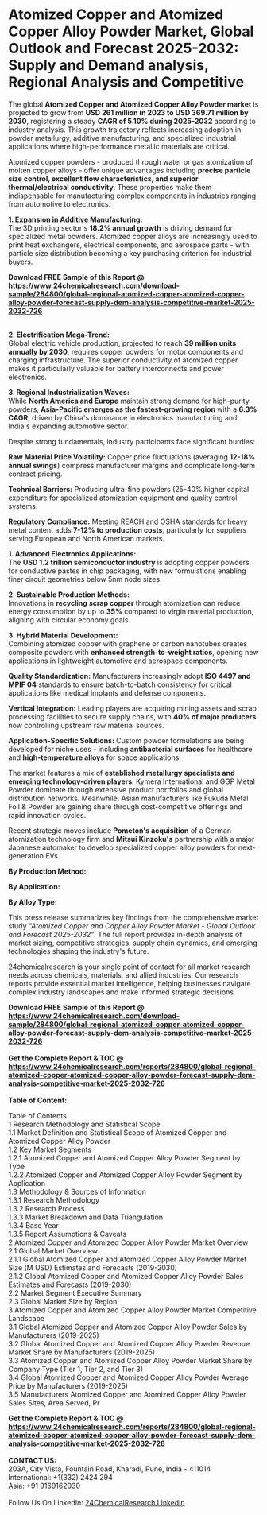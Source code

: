 <h1>Atomized Copper and Atomized Copper Alloy Powder Market, Global Outlook and Forecast 2025-2032: Supply and Demand analysis, Regional Analysis and Competitive</h1><p>The global <strong>Atomized Copper and Atomized Copper Alloy Powder market</strong> is projected to grow from <strong>USD 261 million in 2023 to USD 369.71 million by 2030</strong>, registering a steady <strong>CAGR of 5.10% during 2025-2032</strong> according to industry analysis. This growth trajectory reflects increasing adoption in powder metallurgy, additive manufacturing, and specialized industrial applications where high-performance metallic materials are critical.</p><p>Atomized copper powders - produced through water or gas atomization of molten copper alloys - offer unique advantages including <strong>precise particle size control, excellent flow characteristics, and superior thermal/electrical conductivity</strong>. These properties make them indispensable for manufacturing complex components in industries ranging from automotive to electronics.</p><p><strong>1. Expansion in Additive Manufacturing:</strong><br>
The 3D printing sector's <strong>18.2% annual growth</strong> is driving demand for specialized metal powders. Atomized copper alloys are increasingly used to print heat exchangers, electrical components, and aerospace parts - with particle size distribution becoming a key purchasing criterion for industrial buyers.</p><div><b>Download FREE Sample of this Report @ 
            <a href="https://www.24chemicalresearch.com/download-sample/284800/global-regional-atomized-copper-atomized-copper-alloy-powder-forecast-supply-dem-analysis-competitive-market-2025-2032-726">
            https://www.24chemicalresearch.com/download-sample/284800/global-regional-atomized-copper-atomized-copper-alloy-powder-forecast-supply-dem-analysis-competitive-market-2025-2032-726</a></b></div><br><p><strong>2. Electrification Mega-Trend:</strong><br>
Global electric vehicle production, projected to reach <strong>39 million units annually by 2030</strong>, requires copper powders for motor components and charging infrastructure. The superior conductivity of atomized copper makes it particularly valuable for battery interconnects and power electronics.</p><p><strong>3. Regional Industrialization Waves:</strong><br>
While <strong>North America and Europe</strong> maintain strong demand for high-purity powders, <strong>Asia-Pacific emerges as the fastest-growing region</strong> with a <strong>6.3% CAGR</strong>, driven by China's dominance in electronics manufacturing and India's expanding automotive sector.</p><p>Despite strong fundamentals, industry participants face significant hurdles:</p><p><strong>Raw Material Price Volatility:</strong> Copper price fluctuations (averaging <strong>12-18% annual swings</strong>) compress manufacturer margins and complicate long-term contract pricing.</p><p><strong>Technical Barriers:</strong> Producing ultra-fine powders (25-40% higher capital expenditure for specialized atomization equipment and quality control systems.</p><p><strong>Regulatory Compliance:</strong> Meeting REACH and OSHA standards for heavy metal content adds <strong>7-12% to production costs</strong>, particularly for suppliers serving European and North American markets.</p><p><strong>1. Advanced Electronics Applications:</strong><br>
The <strong>USD 1.2 trillion semiconductor industry</strong> is adopting copper powders for conductive pastes in chip packaging, with new formulations enabling finer circuit geometries below 5nm node sizes.</p><p><strong>2. Sustainable Production Methods:</strong><br>
Innovations in <strong>recycling scrap copper</strong> through atomization can reduce energy consumption by up to <strong>35%</strong> compared to virgin material production, aligning with circular economy goals.</p><p><strong>3. Hybrid Material Development:</strong><br>
Combining atomized copper with graphene or carbon nanotubes creates composite powders with <strong>enhanced strength-to-weight ratios</strong>, opening new applications in lightweight automotive and aerospace components.</p><p><strong>Quality Standardization:</strong> Manufacturers increasingly adopt <strong>ISO 4497 and MPIF 04</strong> standards to ensure batch-to-batch consistency for critical applications like medical implants and defense components.</p><p><strong>Vertical Integration:</strong> Leading players are acquiring mining assets and scrap processing facilities to secure supply chains, with <strong>40% of major producers</strong> now controlling upstream raw material sources.</p><p><strong>Application-Specific Solutions:</strong> Custom powder formulations are being developed for niche uses - including <strong>antibacterial surfaces</strong> for healthcare and <strong>high-temperature alloys</strong> for space applications.</p><p>The market features a mix of <strong>established metallurgy specialists and emerging technology-driven players</strong>. Kymera International and GGP Metal Powder dominate through extensive product portfolios and global distribution networks. Meanwhile, Asian manufacturers like Fukuda Metal Foil &amp; Powder are gaining share through cost-competitive offerings and rapid innovation cycles.</p><p>Recent strategic moves include <strong>Pometon's acquisition</strong> of a German atomization technology firm and <strong>Mitsui Kinzoku's</strong> partnership with a major Japanese automaker to develop specialized copper alloy powders for next-generation EVs.</p><p><strong>By Production Method:</strong></p><p><strong>By Application:</strong></p><p><strong>By Alloy Type:</strong></p><p>This press release summarizes key findings from the comprehensive market study <em>"Atomized Copper and Copper Alloy Powder Market - Global Outlook and Forecast 2025-2032"</em>. The full report provides in-depth analysis of market sizing, competitive strategies, supply chain dynamics, and emerging technologies shaping the industry's future.</p><p>24chemicalresearch is your single point of contact for all market research needs across chemicals, materials, and allied industries. Our research reports provide essential market intelligence, helping businesses navigate complex industry landscapes and make informed strategic decisions.</p><div><b>Download FREE Sample of this Report @ 
            <a href="https://www.24chemicalresearch.com/download-sample/284800/global-regional-atomized-copper-atomized-copper-alloy-powder-forecast-supply-dem-analysis-competitive-market-2025-2032-726">
            https://www.24chemicalresearch.com/download-sample/284800/global-regional-atomized-copper-atomized-copper-alloy-powder-forecast-supply-dem-analysis-competitive-market-2025-2032-726</a></b></div><br><div><b>Get the Complete Report & TOC @ 
            <a href="https://www.24chemicalresearch.com/reports/284800/global-regional-atomized-copper-atomized-copper-alloy-powder-forecast-supply-dem-analysis-competitive-market-2025-2032-726">
            https://www.24chemicalresearch.com/reports/284800/global-regional-atomized-copper-atomized-copper-alloy-powder-forecast-supply-dem-analysis-competitive-market-2025-2032-726</a></b></div><br>
            <b>Table of Content:</b><p>Table of Contents<br />
1 Research Methodology and Statistical Scope<br />
1.1 Market Definition and Statistical Scope of Atomized Copper and Atomized Copper Alloy Powder<br />
1.2 Key Market Segments<br />
1.2.1 Atomized Copper and Atomized Copper Alloy Powder Segment by Type<br />
1.2.2 Atomized Copper and Atomized Copper Alloy Powder Segment by Application<br />
1.3 Methodology & Sources of Information<br />
1.3.1 Research Methodology<br />
1.3.2 Research Process<br />
1.3.3 Market Breakdown and Data Triangulation<br />
1.3.4 Base Year<br />
1.3.5 Report Assumptions & Caveats<br />
2 Atomized Copper and Atomized Copper Alloy Powder Market Overview<br />
2.1 Global Market Overview<br />
2.1.1 Global Atomized Copper and Atomized Copper Alloy Powder Market Size (M USD) Estimates and Forecasts (2019-2030)<br />
2.1.2 Global Atomized Copper and Atomized Copper Alloy Powder Sales Estimates and Forecasts (2019-2030)<br />
2.2 Market Segment Executive Summary<br />
2.3 Global Market Size by Region<br />
3 Atomized Copper and Atomized Copper Alloy Powder Market Competitive Landscape<br />
3.1 Global Atomized Copper and Atomized Copper Alloy Powder Sales by Manufacturers (2019-2025)<br />
3.2 Global Atomized Copper and Atomized Copper Alloy Powder Revenue Market Share by Manufacturers (2019-2025)<br />
3.3 Atomized Copper and Atomized Copper Alloy Powder Market Share by Company Type (Tier 1, Tier 2, and Tier 3)<br />
3.4 Global Atomized Copper and Atomized Copper Alloy Powder Average Price by Manufacturers (2019-2025)<br />
3.5 Manufacturers Atomized Copper and Atomized Copper Alloy Powder Sales Sites, Area Served, Pr</p><div><b>Get the Complete Report & TOC @ 
            <a href="https://www.24chemicalresearch.com/reports/284800/global-regional-atomized-copper-atomized-copper-alloy-powder-forecast-supply-dem-analysis-competitive-market-2025-2032-726">
            https://www.24chemicalresearch.com/reports/284800/global-regional-atomized-copper-atomized-copper-alloy-powder-forecast-supply-dem-analysis-competitive-market-2025-2032-726</a></b></div><br><b>CONTACT US:</b><br>
            203A, City Vista, Fountain Road, Kharadi, Pune, India - 411014<br>
            International: +1(332) 2424 294<br>
            Asia: +91 9169162030 <br><br>
            Follow Us On LinkedIn: <a href="https://www.linkedin.com/company/24chemicalresearch/">24ChemicalResearch LinkedIn</a>